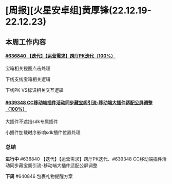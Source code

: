 # [周报][火星安卓组]黄厚锋(22.12.19-22.12.23)

## 本周工作内容

#### [#636840 【迭代】【运营需求】跨厅PK迭代（100%）](https://icc.pm.netease.com/v6/issues/636840)

宝箱相关视图点击处理

下线支线宝箱相关逻辑

下线PK VS标识相关交互逻辑

#### [#639348 CC移动端插件活动同步藏宝阁引流-移动端大插件适配公屏调整（100%）](https://icc.pm.netease.com/v6/issues/639348)

大插件不遮挡sdk专属插件

小插件加载时序影响sdk插件位置处理

### 总结

**进行中** #636840 【迭代】【运营需求】跨厅PK迭代、#639348 CC移动端插件活动同步藏宝阁引流-移动端大插件适配公屏调整

**下周** #640846 包裹礼物提醒方案

